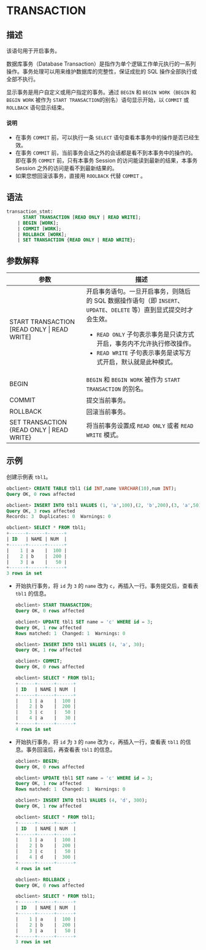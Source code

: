 # TRANSACTION

## 描述

该语句用于开启事务。

数据库事务（Database Transaction）是指作为单个逻辑工作单元执行的一系列操作。事务处理可以用来维护数据库的完整性，保证成批的 SQL 操作全部执行或全部不执行。

显示事务是用户自定义或用户指定的事务。通过 `BEGIN` 和 `BEGIN WORK`（`BEGIN` 和 `BEGIN WORK` 被作为 `START TRANSACTION`的别名）语句显示开始，以 `COMMIT` 或 `ROLLBACK` 语句显示结束。
  <main id="notice" type='explain'>
    <h4>说明</h4>
    <ul>
    <li>在事务 <code>COMMIT</code> 前，可以执行一条 <code>SELECT</code> 语句查看本事务中的操作是否已经生效。</li>
    <li>在事务 <code>COMMIT</code> 前，当前事务会话之外的会话都是看不到本事务中的操作的。即在事务 <code>COMMIT</code> 前，只有本事务 Session 的访问能读到最新的结果，本事务 Session 之外的访问是看不到最新结果的。</li>
    <li>如果您想回滚该事务，直接用 <code>ROOLBACK</code> 代替 <code>COMMIT</code> 。</li>
    </ul>
  </main>

## 语法

```sql
transaction_stmt:
      START TRANSACTION [READ ONLY | READ WRITE];
    | BEGIN [WORK];
    | COMMIT [WORK];
    | ROLLBACK [WORK];
    | SET TRANSACTION {READ ONLY | READ WRITE};
```

## 参数解释

|                      参数                       |                                                                                                                                 描述                                                                                                                                 |
|-----------------------------------------------|--------------------------------------------------------------------------------------------------------------------------------------------------------------------------------------------------------------------------------------------------------------------|
| START TRANSACTION \[READ ONLY \| READ WRITE\] | 开启事务语句。一旦开启事务，则随后的 SQL 数据操作语句（即 `INSERT`、`UPDATE`、`DELETE` 等）直到显式提交时才会生效。 <ul><li> `READ ONLY` 子句表示事务是只读方式开启，事务内不允许执行修改操作。   </li><li> `READ WRITE` 子句表示事务是读写方式开启，默认就是此种模式。</li></ul>    |
| BEGIN                                         | `BEGIN` 和 `BEGIN WORK` 被作为 `START TRANSACTION` 的别名。                                                                                                                                                                                                                |
| COMMIT                                        | 提交当前事务。                                                                                                                                                                                                                                                            |
| ROLLBACK                                      | 回滚当前事务。                                                                                                                                                                                                                                                            |
| SET TRANSACTION {READ ONLY \| READ WRITE}     | 将当前事务设置成 `READ ONLY` 或者 `READ WRITE` 模式。                                                                                                                                                                                                                           |

## 示例

创建示例表 `tbl1`。

```sql
obclient> CREATE TABLE tbl1 (id INT,name VARCHAR(10),num INT);
Query OK, 0 rows affected

obclient> INSERT INTO tbl1 VALUES (1, 'a',100),(2, 'b',200),(3, 'a',50);
Query OK, 3 rows affected
Records: 3  Duplicates: 0  Warnings: 0

obclient> SELECT * FROM tbl1;
+------+------+------+
| ID   | NAME | NUM  |
+------+------+------+
|    1 | a    |  100 |
|    2 | b    |  200 |
|    3 | a    |   50 |
+------+------+------+
3 rows in set
```

* 开始执行事务，将 `id` 为 `3` 的 `name` 改为 `c`，再插入一行。事务提交后，查看表 `tbl1` 的信息。

  ```sql
  obclient> START TRANSACTION;
  Query OK, 0 rows affected

  obclient> UPDATE tbl1 SET name = 'c' WHERE id = 3;
  Query OK, 1 row affected
  Rows matched: 1  Changed: 1  Warnings: 0

  obclient> INSERT INTO tbl1 VALUES (4, 'a', 30);
  Query OK, 1 row affected

  obclient> COMMIT;
  Query OK, 0 rows affected

  obclient> SELECT * FROM tbl1;
  +------+------+------+
  | ID   | NAME | NUM  |
  +------+------+------+
  |    1 | a    |  100 |
  |    2 | b    |  200 |
  |    3 | c    |   50 |
  |    4 | a    |   30 |
  +------+------+------+
  4 rows in set
  ```

* 开始执行事务，将 `id` 为 `3` 的 `name` 改为 `c`，再插入一行，查看表 `tbl1` 的信息。事务回滚后，再查看表 `tbl1` 的信息。

  ```sql
  obclient> BEGIN;
  Query OK, 0 rows affected

  obclient> UPDATE tbl1 SET name = 'c' WHERE id = 3;
  Query OK, 1 row affected
  Rows matched: 1  Changed: 1  Warnings: 0

  obclient> INSERT INTO tbl1 VALUES (4, 'd', 300);
  Query OK, 1 row affected

  obclient> SELECT * FROM tbl1;
  +------+------+------+
  | ID   | NAME | NUM  |
  +------+------+------+
  |    1 | a    |  100 |
  |    2 | b    |  200 |
  |    3 | c    |   50 |
  |    4 | d    |  300 |
  +------+------+------+
  4 rows in set

  obclient> ROLLBACK ;
  Query OK, 0 rows affected

  obclient> SELECT * FROM tbl1;
  +------+------+------+
  | ID   | NAME | NUM  |
  +------+------+------+
  |    1 | a    |  100 |
  |    2 | b    |  200 |
  |    3 | a    |   50 |
  +------+------+------+
  3 rows in set
  ```
